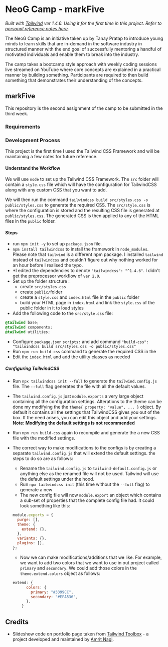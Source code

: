 # NeoG Camp - markFive

_Built with [Tailwind](https://tailwindcss.com/) ver 1.4.6. Using it for the first time in this project. Refer to [personal reference notes here]()._

The NeoG Camp is an initiative taken up by Tanay Pratap to introduce young minds to learn skills that are in-demand in the software industry in structured manner with the end goal of successfully mentoring a handful of motivated individuals and enable them to break into the industry.

The camp takes a bootcamp style approach with weekly coding sessions live streamed on YouTube where core concepts are explained in a practical manner by building something. Participants are required to then build something that demonstrates their understanding of the concepts.

## markFive

This repository is the second assignment of the camp to be submitted in the third week.

### Requirements

### Development Process

This project is the first time I used the Tailwind CSS Framework and will be maintaining a few notes for future reference.

#### Understand the Workflow

We will use `node` to set up the Tailwind CSS Framework. The `src` folder will contain a `style.css` file which will have the configuration for TailwindCSS along with any custom CSS that you want to add.

We will then run the command `tailwindcss build src/styles.css -o public/styles.css` to generate the required CSS. The `src/style.css` is where the configuration is stored and the resulting CSS file is generated at `public/styles.css`. The generated CSS is then applied to any of the HTML files in the `public` folder.

#### Steps

- run `npm init -y` to set up `package.json` file.
- `npm install tailwindcss` to install the framework in `node_modules`. Please note that `tailwind` is a different npm package. I installed `tailwind` instead of `tailwindcss` and couldn't figure out why nothing worked for an hour before I realised the typo.
- \*I edited the dependencies to denote `"tailwindcss": "^1.4.6"`. I didn't get the preprocessor workflow of `ver 2.0`.
- Set up the folder structure :
  - create `src/styles.css`
  - create `public/`folder
  - create a `style.css` and `index.html` file in the `public` folder
  - build your HTML page in `index.html` and link the `style.css` of the public folder in it to load styles
- Add the following code to the `src/style.css` file:

```css
@tailwind base;
@tailwind components;
@tailwind utilities;
```

- Configure `package.json` `scripts:` and add command `"build-css": "tailwindcss build src/styles.css -o public/styles.css"`
- Run `npm run build-css` command to generate the required CSS in the
- Edit the `index.html` and add the utility classes as needed

##### Configuring TailwindCSS

- Run `npx tailwindcss init --full` to generate the `tailwind.config.js` file. The `--full` flag generates the file with all the default values.
- The `tailwind.config.js` just `module.exports` a very large object containing all the configuration settings. Alterations to the theme can be done my modifying the the `theme{ property: "value", ... }` object. By default it contains all the settings that TailwindCSS gives you out of the box. If the need arises, you can edit this object and add your settings. **Note: Modifying the default settings is not recommended**
- Run `npm run build-css` again to recompile and generate the a new CSS file with the modified settings.
- The correct way to make modifications to the configs is by creating a separate `tailwind.config.js` that will extend the default settings. the steps to do so are as follows:

  - Rename the `tailwind.config.js` to `tailwind-default.config.js` or anything else as the renamed file will not be used. Tailwind will use the default settings under the hood.
  - Run `npx tailwindcss init` (this time without the `--full` flag) to generate a new
  - The new config file will now `module.export` an object which contains a sub-set of properties that the complete config file had. It could look something like this:

  ```javascript
  module.exports = {
    purge: [],
    theme: {
      extend: {},
    },
    variants: {},
    plugins: [],
  };
  ```

  - Now we can make modifications/additions that we like. For example, we want to add two colors that we want to use in out project called `primary` and `secondary`. We could add those colors in the `theme.extend.colors` object as follows:

  ```javascript
  extend: {
        colors: {
          primary: "#3399CC",
          secondary: "#EFA536",
        },
      }
  ```

## Credits

- Slideshow code on portfolio page taken from [Tailwind Toolbox](https://www.tailwindtoolbox.com/components/carousel) - a project developed and maintained by [Amrit Nagi](https://twitter.com/amritnagi).
